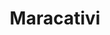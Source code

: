 ---
title: "Maracativi"
url: /santiago-de-veraguas/maracativi-avenida-central/
shop: reparación de automóviles
---